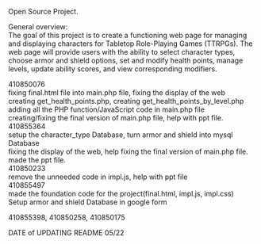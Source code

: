 Open Source Project. 

General overview:  
The goal of this project is to create a functioning web page for managing and displaying characters for Tabletop Role-Playing Games (TTRPGs). 
The web page will provide users with the ability to select character types, choose armor and shield options, set and modify health points, manage levels, update ability scores, and view corresponding modifiers.  

410850076   
fixing final.html file into main.php file, fixing the display of the web  
creating get_health_points.php, creating get_health_points_by_level.php  
adding all the PHP function/JavaScript code in main.php file  
creating/fixing the final version of main.php file, help with ppt file.    
410855364    
setup the character_type Database, turn armor and shield into mysql Database   
fixing the display of the web, help fixing the final version of main.php file.  
made the ppt file.   
410850233  
remove the unneeded code in impl.js, help with ppt file  
410855497   
made the foundation code for the project(final.html, impl.js, impl.css)   
Setup armor and shield Database in google form  

410855398, 410850258, 410850175   


DATE of UPDATING README 05/22
